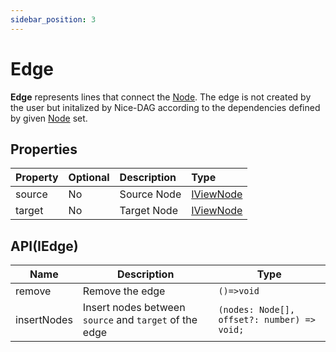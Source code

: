 ```yaml
---
sidebar_position: 3
---
```


# Edge

**Edge** represents lines that connect the [Node](./node.md). The edge is not created by the user but initalized by Nice-DAG according to the dependencies defined by given [Node](./node.md) set.

## Properties

| Property    | Optional | Description                        | Type                                  | 
| :---------- | :------- | :--------------------------------- | :------------------------------------ |
| source      | No       | Source Node                        | [IViewNode](./node.md#api-iviewnode)      |
| target      | No       | Target Node                        | [IViewNode](./node.md#api-iviewnode)      |

## API(IEdge)

| Name         | Description                                           | Type                                                      |
| ---------------- | ----------------------------------------------------- | --------------------------------------------------------- |
| remove           | Remove the edge                                       | `()=>void`                                                |
| insertNodes     | Insert nodes between `source` and `target` of the edge   | `(nodes: Node[], offset?: number) => void;` |